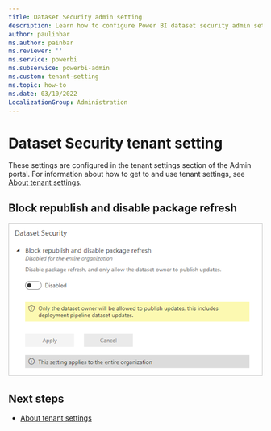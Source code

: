 ```yaml
---
title: Dataset Security admin setting
description: Learn how to configure Power BI dataset security admin settings.
author: paulinbar
ms.author: painbar
ms.reviewer: ''
ms.service: powerbi
ms.subservice: powerbi-admin
ms.custom: tenant-setting
ms.topic: how-to
ms.date: 03/10/2022
LocalizationGroup: Administration
---
```


# Dataset Security tenant setting

These settings are configured in the tenant settings section of the Admin portal. For information about how to get to and use tenant settings, see [About tenant settings](service-admin-portal-about-tenant-settings.md).

## Block republish and disable package refresh

![Screenshot of the Block republish and disable package refresh tenant setting.](media/service-admin-portal-dataset-security/block-republish-disable-package-tenant-setting.png)

## Next steps

* [About tenant settings](service-admin-portal-about-tenant-settings.md)